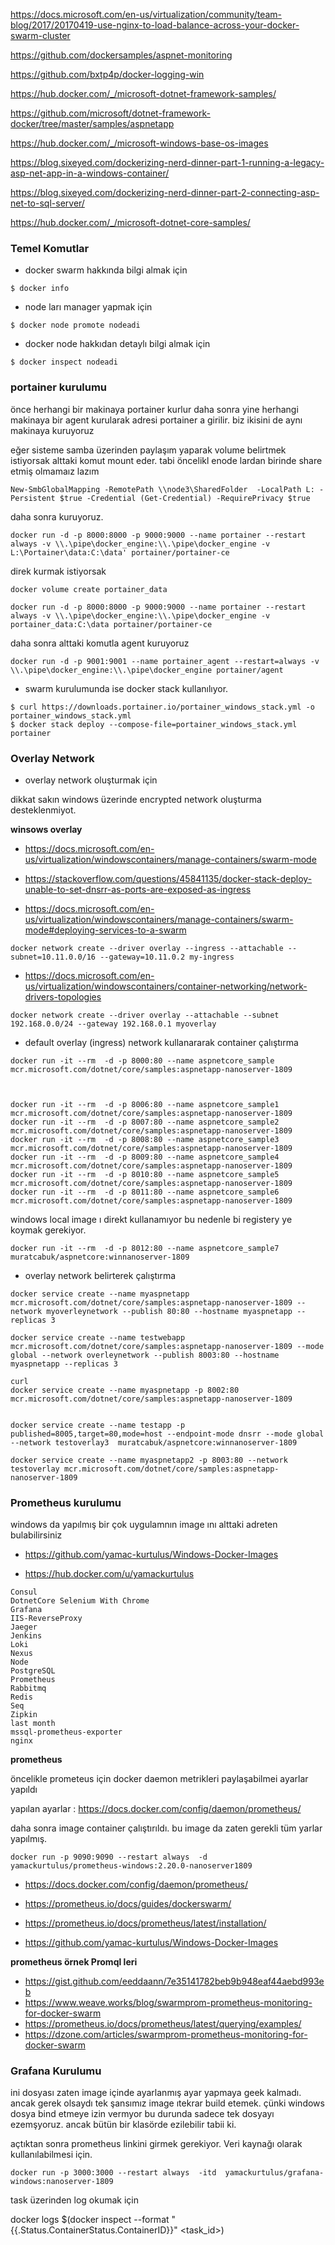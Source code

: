 




https://docs.microsoft.com/en-us/virtualization/community/team-blog/2017/20170419-use-nginx-to-load-balance-across-your-docker-swarm-cluster


https://github.com/dockersamples/aspnet-monitoring


https://github.com/bxtp4p/docker-logging-win


https://hub.docker.com/_/microsoft-dotnet-framework-samples/


https://github.com/microsoft/dotnet-framework-docker/tree/master/samples/aspnetapp



https://hub.docker.com/_/microsoft-windows-base-os-images



https://blog.sixeyed.com/dockerizing-nerd-dinner-part-1-running-a-legacy-asp-net-app-in-a-windows-container/


https://blog.sixeyed.com/dockerizing-nerd-dinner-part-2-connecting-asp-net-to-sql-server/


https://hub.docker.com/_/microsoft-dotnet-core-samples/



### Temel Komutlar
- docker swarm hakkında bilgi almak için

```
$ docker info 
```


- node ları manager yapmak için

```
$ docker node promote nodeadi
```

- docker node hakkıdan detaylı bilgi almak için

```
$ docker inspect nodeadi
```



### portainer kurulumu

önce herhangi bir makinaya portainer kurlur daha sonra yine herhangi makinaya bir agent kurularak adresi portainer a girilir. biz ikisini de aynı makinaya kuruyoruz

eğer sisteme samba üzerinden paylaşım yaparak volume belirtmek istiyorsak alttaki komut mount eder. tabi öncelikl enode lardan birinde share etmiş olmamaız lazım

```
New-SmbGlobalMapping -RemotePath \\node3\SharedFolder  -LocalPath L: -Persistent $true -Credential (Get-Credential) -RequirePrivacy $true
```
daha sonra kuruyoruz.



```
docker run -d -p 8000:8000 -p 9000:9000 --name portainer --restart always -v \\.\pipe\docker_engine:\\.\pipe\docker_engine -v L:\Portainer\data:C:\data' portainer/portainer-ce

```
direk kurmak istiyorsak


```
docker volume create portainer_data

docker run -d -p 8000:8000 -p 9000:9000 --name portainer --restart always -v \\.\pipe\docker_engine:\\.\pipe\docker_engine -v portainer_data:C:\data portainer/portainer-ce

```


daha sonra alttaki komutla agent kuruyoruz
```
docker run -d -p 9001:9001 --name portainer_agent --restart=always -v \\.\pipe\docker_engine:\\.\pipe\docker_engine portainer/agent

```

- swarm kurulumunda ise docker stack kullanılıyor.

```
$ curl https://downloads.portainer.io/portainer_windows_stack.yml -o portainer_windows_stack.yml
$ docker stack deploy --compose-file=portainer_windows_stack.yml portainer

```


### Overlay Network
- overlay network oluşturmak için

dikkat sakın windows üzerinde encrypted network oluşturma desteklenmiyot.


**winsows overlay** 


- https://docs.microsoft.com/en-us/virtualization/windowscontainers/manage-containers/swarm-mode

- https://stackoverflow.com/questions/45841135/docker-stack-deploy-unable-to-set-dnsrr-as-ports-are-exposed-as-ingress

- https://docs.microsoft.com/en-us/virtualization/windowscontainers/manage-containers/swarm-mode#deploying-services-to-a-swarm



```
docker network create --driver overlay --ingress --attachable --subnet=10.11.0.0/16 --gateway=10.11.0.2 my-ingress
```


- https://docs.microsoft.com/en-us/virtualization/windowscontainers/container-networking/network-drivers-topologies


```
docker network create --driver overlay --attachable --subnet 192.168.0.0/24 --gateway 192.168.0.1 myoverlay
```



- default overlay (ingress) network kullanararak container çalıştırma

```
docker run -it --rm  -d -p 8000:80 --name aspnetcore_sample mcr.microsoft.com/dotnet/core/samples:aspnetapp-nanoserver-1809



docker run -it --rm  -d -p 8006:80 --name aspnetcore_sample1 mcr.microsoft.com/dotnet/core/samples:aspnetapp-nanoserver-1809
docker run -it --rm  -d -p 8007:80 --name aspnetcore_sample2 mcr.microsoft.com/dotnet/core/samples:aspnetapp-nanoserver-1809
docker run -it --rm  -d -p 8008:80 --name aspnetcore_sample3 mcr.microsoft.com/dotnet/core/samples:aspnetapp-nanoserver-1809
docker run -it --rm  -d -p 8009:80 --name aspnetcore_sample4 mcr.microsoft.com/dotnet/core/samples:aspnetapp-nanoserver-1809
docker run -it --rm  -d -p 8010:80 --name aspnetcore_sample5 mcr.microsoft.com/dotnet/core/samples:aspnetapp-nanoserver-1809
docker run -it --rm  -d -p 8011:80 --name aspnetcore_sample6 mcr.microsoft.com/dotnet/core/samples:aspnetapp-nanoserver-1809
```


windows local image ı direkt kullanamıyor bu nedenle bi registery ye koymak gerekiyor.

```
docker run -it --rm  -d -p 8012:80 --name aspnetcore_sample7 muratcabuk/aspnetcore:winnanoserver-1809
```


- overlay network belirterek çalıştırma

```
docker service create --name myaspnetapp mcr.microsoft.com/dotnet/core/samples:aspnetapp-nanoserver-1809 --network myoverleynetwork --publish 80:80 --hostname myaspnetapp --replicas 3

docker service create --name testwebapp mcr.microsoft.com/dotnet/core/samples:aspnetapp-nanoserver-1809 --mode global --network overleynetwork --publish 8003:80 --hostname myaspnetapp --replicas 3

curl 
docker service create --name myaspnetapp -p 8002:80 mcr.microsoft.com/dotnet/core/samples:aspnetapp-nanoserver-1809


docker service create --name testapp -p published=8005,target=80,mode=host --endpoint-mode dnsrr --mode global --network testoverlay3  muratcabuk/aspnetcore:winnanoserver-1809

docker service create --name myaspnetapp2 -p 8003:80 --network testoverlay mcr.microsoft.com/dotnet/core/samples:aspnetapp-nanoserver-1809

```




### Prometheus kurulumu

windows da yapılmış bir çok uygulamnın image ını alttaki adreten bulabilirsiniz

 - https://github.com/yamac-kurtulus/Windows-Docker-Images

 - https://hub.docker.com/u/yamackurtulus

 
 
```
Consul
DotnetCore Selenium With Chrome
Grafana
IIS-ReverseProxy
Jaeger
Jenkins
Loki
Nexus
Node
PostgreSQL
Prometheus
Rabbitmq
Redis
Seq
Zipkin
last month
mssql-prometheus-exporter
nginx 

```
 
 
 
 



**prometheus**


öncelikle prometeus için docker daemon metrikleri paylaşabilmei ayarlar yapıldı

yapılan ayarlar : https://docs.docker.com/config/daemon/prometheus/

daha sonra image container çalıştırıldı. bu image da zaten gerekli tüm yarlar yapılmış.

```
docker run -p 9090:9090 --restart always  -d  yamackurtulus/prometheus-windows:2.20.0-nanoserver1809
```


- https://docs.docker.com/config/daemon/prometheus/

- https://prometheus.io/docs/guides/dockerswarm/

- https://prometheus.io/docs/prometheus/latest/installation/

- https://github.com/yamac-kurtulus/Windows-Docker-Images



**prometheus örnek Promql leri**

- https://gist.github.com/eeddaann/7e35141782beb9b948eaf44aebd993eb
- https://www.weave.works/blog/swarmprom-prometheus-monitoring-for-docker-swarm
- https://prometheus.io/docs/prometheus/latest/querying/examples/
- https://dzone.com/articles/swarmprom-prometheus-monitoring-for-docker-swarm 
 
 
 

### Grafana Kurulumu

ini dosyası zaten image içinde ayarlanmış ayar yapmaya geek kalmadı. ancak gerek olsaydı tek şansımız image ıtekrar build etemek. çünki windows dosya bind etmeye izin vermyor bu durunda sadece tek dosyayı ezemşyoruz. ancak bütün bir klasörde ezilebilir tabii ki.

açtıktan sonra prometheus linkini girmek gerekiyor. Veri kaynağı olarak kullanılabilmesi için.

```
docker run -p 3000:3000 --restart always  -itd  yamackurtulus/grafana-windows:nanoserver-1809 
```



task üzerinden log okumak için

docker logs $(docker inspect --format "{{.Status.ContainerStatus.ContainerID}}" <task_id>)
